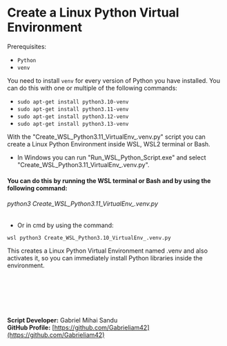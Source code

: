 # Create a Linux Python Virtual Environment

Prerequisites:
- `Python`
- `venv`

You need to install `venv` for every version of Python you have installed. You can do this with one or multiple of the following commands:

- `sudo apt-get install python3.10-venv`
- `sudo apt-get install python3.11-venv`
- `sudo apt-get install python3.12-venv`
- `sudo apt-get install python3.13-venv`

With the "Create_WSL_Python3.11_VirtualEnv_.venv.py" script you can create a Linux Python Environment inside WSL, WSL2 terminal or Bash.

* In Windows you can run "Run_WSL_Python_Script.exe" and select "Create_WSL_Python3.11_VirtualEnv_.venv.py".

#### You can do this by running the WSL terminal or Bash and by using the following command:
###### python3 Create_WSL_Python3.11_VirtualEnv_.venv.py
* Or in cmd by using the command:

`wsl python3 Create_WSL_Python3.10_VirtualEnv_.venv.py`

This creates a Linux Python Virtual Environment named .venv and also activates it, so you can immediately install Python libraries inside the environment.






<br><br>





<br><br>





**Script Developer:** Gabriel Mihai Sandu  
**GitHub Profile:** [https://github.com/Gabrieliam42](https://github.com/Gabrieliam42)
